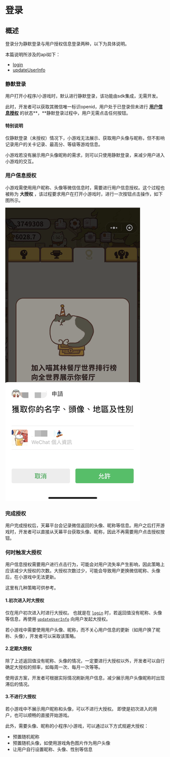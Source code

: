 # 登录

## 概述

登录分为静默登录与用户授权信息登录两种，以下为具体说明。‌

本篇说明所涉及的api‌如下：

* ​[login](.login.md)​
* ​[updateUserInfo](.updateuserinfo.md)​

### 静默登录

用户打开小程序/小游戏时，默认进行静默登录，该功能由sdk集成，无需开发。‌

此时，开发者可以获取其微信唯一标识openid，用户处于已登录但未进行 [**用户信息授权**](../../../selling/dev-guide/login/#yong-hu-xin-xi-shou-quan) 的状态**，**静默登录过程中，用户无需点击任何按钮。‌

#### **特别说明**

仅静默登录（未授权）情况下，小游戏无法展示、获取用户头像与昵称，但不影响记录用户的关卡记录、最高分、等级等游戏信息。‌

小游戏若没有展示用户头像昵称的需求，则可以只使用静默登录，来减少用户进入小游戏的交互。‌

### 用户信息授权

‌小游戏需使用用户昵称、头像等微信信息时，需要进行用户信息授权。‌这个过程也被称为 **大授权** ，该过程要求用户在打开小游戏时，进行一次按钮点击操作，如下图所示。

![](../../../.gitbook/assets/image%20%2852%29.png)

### **完成授权** <a id="wan-cheng-shou-quan"></a>

用户完成授权后，天幕平台会记录微信返回的头像、昵称等信息。‌用户之后打开游戏时，开发者可以直接从天幕平台获取头像、昵称，因此不再需要用户点击授权按钮。‌



### **何时触发大授权** <a id="he-shi-chu-fa-da-shou-quan"></a>

用户信息授权需要用户进行点击行为，可能会对用户流失率产生影响，因此策略上应该减少大授权的次数。大授权次数过少，可能会导致用户更换微信昵称、头像后，在小游戏中无法更新。‌

这里有几种策略可供参考。‌

#### **1.初次进入时大授权** <a id="chu-ci-jin-ru-shi-da-shou-quan"></a>

仅在用户初次进入时进行大授权。 也就是在 [`login`](.login.md) 时，若返回值没有昵称、头像等信息，再使用 [`updateUserInfo`](.updateuserinfo.md) 向用户发起大授权。‌

若小游戏中需要使用用户头像、昵称，而不关心用户信息的更新（如用户换了昵称、头像），开发者可以采取该策略。‌

#### **2.定期大授权** <a id="ding-qi-da-shou-quan"></a>

除了上述返回值没有昵称、头像的情况，一定要进行大授权以外，开发者可以自行确定大授权的频率，如每周一次、每月一次等等。‌

使用该方案，开发者可根据实际情况刷新用户信息，减少展示用户头像昵称时出现滞后的情况。‌

#### **3.不进行大授权** <a id="bu-jin-hang-da-shou-quan"></a>

若小游戏中不展示用户昵称和头像，可以不进行大授权。 即使是初次进入的用户，也可以顺畅的直接开始游戏。‌

此外，需要头像、昵称的小程序/小游戏，可以通过以下方式规避大授权：‌

* 预置随机昵称
* 预置随机头像，如使用游戏角色图片作为用户头像
* 让用户自行设置昵称、头像、性别等信息



